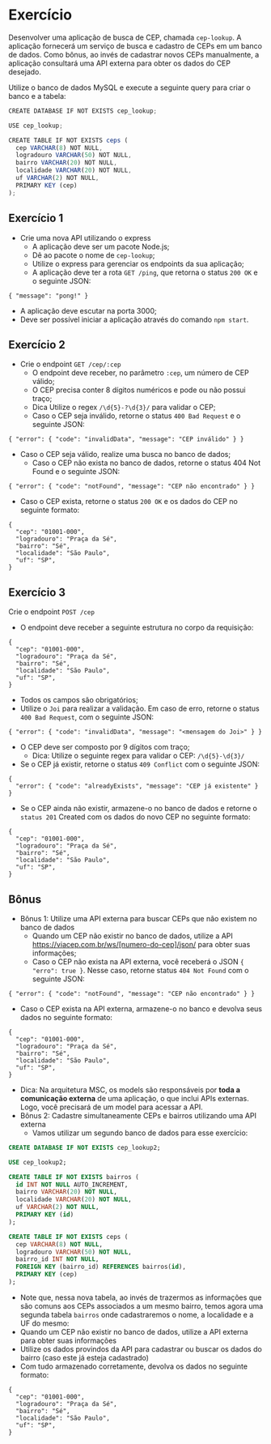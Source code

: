 # Exercício
Desenvolver uma aplicação de busca de CEP, chamada `cep-lookup`. A aplicação fornecerá um serviço de busca e cadastro de CEPs em um banco de dados. Como bônus, ao invés de cadastrar novos CEPs manualmente, a aplicação consultará uma API externa para obter os dados do CEP desejado.

Utilize o banco de dados MySQL e execute a seguinte query para criar o banco e a tabela:
```js
CREATE DATABASE IF NOT EXISTS cep_lookup;

USE cep_lookup;

CREATE TABLE IF NOT EXISTS ceps (
  cep VARCHAR(8) NOT NULL,
  logradouro VARCHAR(50) NOT NULL,
  bairro VARCHAR(20) NOT NULL,
  localidade VARCHAR(20) NOT NULL,
  uf VARCHAR(2) NOT NULL,
  PRIMARY KEY (cep)
);
```

## Exercício 1
- Crie uma nova API utilizando o express
  - A aplicação deve ser um pacote Node.js;
  - Dê ao pacote o nome de `cep-lookup`;
  - Utilize o express para gerenciar os endpoints da sua aplicação;
  - A aplicação deve ter a rota `GET /ping`, que retorna o status `200 OK` e o seguinte JSON:
```
{ "message": "pong!" }
```

- A aplicação deve escutar na porta 3000;
- Deve ser possível iniciar a aplicação através do comando `npm start`.


## Exercício 2
- Crie o endpoint `GET /cep/:cep`
  - O endpoint deve receber, no parâmetro `:cep`, um número de CEP válido;
  - O CEP precisa conter 8 dígitos numéricos e pode ou não possui traço;
  - Dica Utilize o regex `/\d{5}-?\d{3}/` para validar o CEP;
  - Caso o CEP seja inválido, retorne o status `400 Bad Request` e o seguinte JSON:
```
{ "error": { "code": "invalidData", "message": "CEP inválido" } }
```

- Caso o CEP seja válido, realize uma busca no banco de dados;
  - Caso o CEP não exista no banco de dados, retorne o status 404 Not Found e o seguinte JSON:
```
{ "error": { "code": "notFound", "message": "CEP não encontrado" } }
```

- Caso o CEP exista, retorne o status `200 OK` e os dados do CEP no seguinte formato:
```
{
  "cep": "01001-000",
  "logradouro": "Praça da Sé",
  "bairro": "Sé",
  "localidade": "São Paulo",
  "uf": "SP",
}
```


## Exercício 3
Crie o endpoint `POST /cep`
- O endpoint deve receber a seguinte estrutura no corpo da requisição:
```
{
  "cep": "01001-000",
  "logradouro": "Praça da Sé",
  "bairro": "Sé",
  "localidade": "São Paulo",
  "uf": "SP",
}
```

- Todos os campos são obrigatórios;
- Utilize o `Joi` para realizar a validação. Em caso de erro, retorne o status `400 Bad Request`, com o seguinte JSON:
```
{ "error": { "code": "invalidData", "message": "<mensagem do Joi>" } }
```

- O CEP deve ser composto por 9 dígitos com traço;
  - Dica: Utilize o seguinte regex para validar o CEP: `/\d{5}-\d{3}/`
- Se o CEP já existir, retorne o status `409 Conflict` com o seguinte JSON:
```
{
  "error": { "code": "alreadyExists", "message": "CEP já existente" }
}
```

- Se o CEP ainda não existir, armazene-o no banco de dados e retorne o `status 201` Created com os dados do novo CEP no seguinte formato:
```
{
  "cep": "01001-000",
  "logradouro": "Praça da Sé",
  "bairro": "Sé",
  "localidade": "São Paulo",
  "uf": "SP",
}
```


## Bônus
- Bônus 1: Utilize uma API externa para buscar CEPs que não existem no banco de dados
  - Quando um CEP não existir no banco de dados, utilize a API https://viacep.com.br/ws/[numero-do-cep]/json/ para obter suas informações;
  - Caso o CEP não exista na API externa, você receberá o JSON `{ "erro": true }`. Nesse caso, retorne status `404 Not Found` com o seguinte JSON:
```
{ "error": { "code": "notFound", "message": "CEP não encontrado" } }
```

- Caso o CEP exista na API externa, armazene-o no banco e devolva seus dados no seguinte formato:
```
{
  "cep": "01001-000",
  "logradouro": "Praça da Sé",
  "bairro": "Sé",
  "localidade": "São Paulo",
  "uf": "SP",
}
```

- Dica: Na arquitetura MSC, os models são responsáveis por **toda a comunicação externa** de uma aplicação, o que inclui APIs externas. Logo, você precisará de um model para acessar a API.
- Bônus 2: Cadastre simultaneamente CEPs e bairros utilizando uma API externa
  - Vamos utilizar um segundo banco de dados para esse exercício:
```sql
CREATE DATABASE IF NOT EXISTS cep_lookup2;

USE cep_lookup2;

CREATE TABLE IF NOT EXISTS bairros (
  id INT NOT NULL AUTO_INCREMENT,
  bairro VARCHAR(20) NOT NULL,
  localidade VARCHAR(20) NOT NULL,
  uf VARCHAR(2) NOT NULL,
  PRIMARY KEY (id)
);

CREATE TABLE IF NOT EXISTS ceps (
  cep VARCHAR(8) NOT NULL,
  logradouro VARCHAR(50) NOT NULL,
  bairro_id INT NOT NULL,
  FOREIGN KEY (bairro_id) REFERENCES bairros(id),
  PRIMARY KEY (cep)
);
```

- Note que, nessa nova tabela, ao invés de trazermos as informações que são comuns aos CEPs associados a um mesmo bairro, temos agora uma segunda tabela `bairros` onde cadastraremos o nome, a localidade e a UF do mesmo:
- Quando um CEP não existir no banco de dados, utilize a API externa para obter suas informações
- Utilize os dados provindos da API para cadastrar ou buscar os dados do bairro (caso este já esteja cadastrado)
- Com tudo armazenado corretamente, devolva os dados no seguinte formato:
```
{
  "cep": "01001-000",
  "logradouro": "Praça da Sé",
  "bairro": "Sé",
  "localidade": "São Paulo",
  "uf": "SP",
}
```